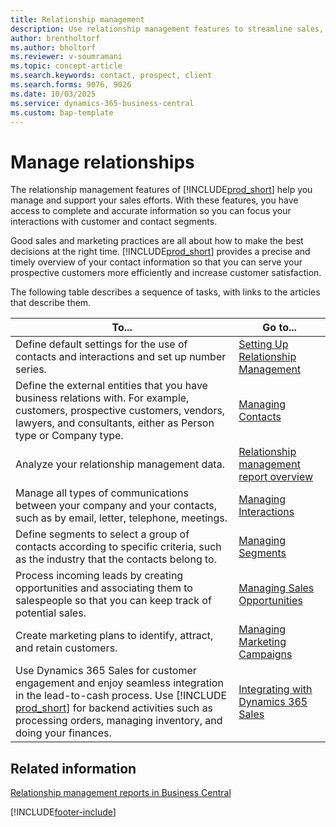 ```yaml
---
title: Relationship management
description: Use relationship management features to streamline sales, access detailed contact and prospect information, and improve customer service efficiency.
author: brentholtorf
ms.author: bholtorf
ms.reviewer: v-soumramani
ms.topic: concept-article
ms.search.keywords: contact, prospect, client
ms.search.forms: 9076, 9026
ms.date: 10/03/2025
ms.service: dynamics-365-business-central
ms.custom: bap-template
---
```


# Manage relationships

The relationship management features of [!INCLUDE[prod_short](includes/prod_short.md)] help you manage and support your sales efforts. With these features, you have access to complete and accurate information so you can focus your interactions with customer and contact segments.

Good sales and marketing practices are all about how to make the best decisions at the right time. [!INCLUDE[prod_short](includes/prod_short.md)] provides a precise and timely overview of your contact information so that you can serve your prospective customers more efficiently and increase customer satisfaction.

The following table describes a sequence of tasks, with links to the articles that describe them.  

| To... | Go to... |
|--|--|
| Define default settings for the use of contacts and interactions and set up number series. | [Setting Up Relationship Management](marketing-setup-marketing.md) |
| Define the external entities that you have business relations with. For example, customers, prospective customers, vendors, lawyers, and consultants, either as Person type or Company type. | [Managing Contacts](marketing-contacts.md) |
| Analyze your relationship management data. | [Relationship management report overview](marketing-reports.md) |
| Manage all types of communications between your company and your contacts, such as by email, letter, telephone, meetings. | [Managing Interactions](marketing-interactions.md) |
| Define segments to select a group of contacts according to specific criteria, such as the industry that the contacts belong to. | [Managing Segments](marketing-segments.md) |
| Process incoming leads by creating opportunities and associating them to salespeople so that you can keep track of potential sales. | [Managing Sales Opportunities](marketing-manage-sales-opportunities.md) |
| Create marketing plans to identify, attract, and retain customers. | [Managing Marketing Campaigns](marketing-campaigns.md) |
| Use Dynamics 365 Sales for customer engagement and enjoy seamless integration in the lead-to-cash process. Use [!INCLUDE [prod_short](includes/prod_short.md)] for backend activities such as processing orders, managing inventory, and doing your finances. | [Integrating with Dynamics 365 Sales](marketing-integrate-dynamicscrm.md) |

## Related information

[Relationship management reports in Business Central](marketing-reports.md) 

[!INCLUDE[footer-include](includes/footer-banner.md)]
